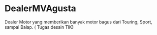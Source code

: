 # DealerMVAgusta
Dealer Motor yang memberikan banyak motor bagus dari Touring, Sport, sampai Balap. ( Tugas desain TIK)
